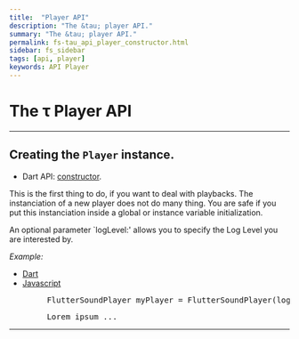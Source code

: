 ```yaml
---
title:  "Player API"
description: "The &tau; player API."
summary: "The &tau; player API."
permalink: fs-tau_api_player_constructor.html
sidebar: fs_sidebar
tags: [api, player]
keywords: API Player
---
```

# The &tau; Player API

-------------------------------------------------------------------------------------------------------------------

## Creating the `Player` instance.

- Dart API: [constructor](pages/flutter-sound/api/player/FlutterSoundPlayer/FlutterSoundPlayer.html).

This is the first thing to do, if you want to deal with playbacks. The instanciation of a new player does not do many thing. You are safe if you put this instanciation inside a global or instance variable initialization.

An optional parameter `logLevel:' allows you to specify the Log Level you are interested by.

*Example:*
<ul id="profileTabs" class="nav nav-tabs">
    <li class="active"><a href="#dart" data-toggle="tab">Dart</a></li>
    <li><a href="#javascript" data-toggle="tab">Javascript</a></li>
</ul>
<div class="tab-content">

<div role="tabpanel" class="tab-pane active" id="dart">

<pre>
        FlutterSoundPlayer myPlayer = FlutterSoundPlayer(logLevel: Level.debug);
</pre>

</div>

<div role="tabpanel" class="tab-pane" id="javascript">
<pre>
        Lorem ipsum ...
</pre>
</div>

</div>



--------------------------------------------------------------------------------------------------------------------
